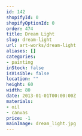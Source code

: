 ```yaml
---
id: 142
shopifyId: 0
shopifyOptionId: 0
order: 474
title: Dream Light
slug: dream-light
url: art-works/dream-light
aliases: []
categories:
- painting
inStock: false
isVisible: false
location: ""
height: 60
width: 80
date: 2013-01-01T00:00:00Z
materials:
- oil
- canvas
price: -1
mainImage: dream_light.jpg
---
```

